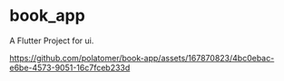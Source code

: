 # book_app

A Flutter Project for ui.




https://github.com/polatomer/book-app/assets/167870823/4bc0ebac-e6be-4573-9051-16c7fceb233d

